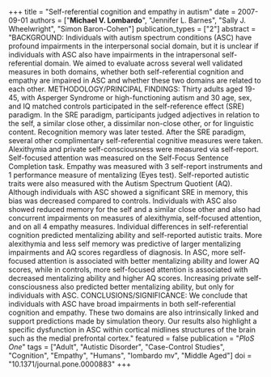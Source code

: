+++
title = "Self-referential cognition and empathy in autism"
date = 2007-09-01
authors = ["**Michael V. Lombardo**", "Jennifer L. Barnes", "Sally J. Wheelwright", "Simon Baron-Cohen"]
publication_types = ["2"]
abstract = "BACKGROUND: Individuals with autism spectrum conditions (ASC) have profound impairments in the interpersonal social domain, but it is unclear if individuals with ASC also have impairments in the intrapersonal self-referential domain. We aimed to evaluate across several well validated measures in both domains, whether both self-referential cognition and empathy are impaired in ASC and whether these two domains are related to each other. METHODOLOGY/PRINCIPAL FINDINGS: Thirty adults aged 19-45, with Asperger Syndrome or high-functioning autism and 30 age, sex, and IQ matched controls participated in the self-reference effect (SRE) paradigm. In the SRE paradigm, participants judged adjectives in relation to the self, a similar close other, a dissimilar non-close other, or for linguistic content. Recognition memory was later tested. After the SRE paradigm, several other complimentary self-referential cognitive measures were taken. Alexithymia and private self-consciousness were measured via self-report. Self-focused attention was measured on the Self-Focus Sentence Completion task. Empathy was measured with 3 self-report instruments and 1 performance measure of mentalizing (Eyes test). Self-reported autistic traits were also measured with the Autism Spectrum Quotient (AQ). Although individuals with ASC showed a significant SRE in memory, this bias was decreased compared to controls. Individuals with ASC also showed reduced memory for the self and a similar close other and also had concurrent impairments on measures of alexithymia, self-focused attention, and on all 4 empathy measures. Individual differences in self-referential cognition predicted mentalizing ability and self-reported autistic traits. More alexithymia and less self memory was predictive of larger mentalizing impairments and AQ scores regardless of diagnosis. In ASC, more self-focused attention is associated with better mentalizing ability and lower AQ scores, while in controls, more self-focused attention is associated with decreased mentalizing ability and higher AQ scores. Increasing private self-consciousness also predicted better mentalizing ability, but only for individuals with ASC. CONCLUSIONS/SIGNIFICANCE: We conclude that individuals with ASC have broad impairments in both self-referential cognition and empathy. These two domains are also intrinsically linked and support predictions made by simulation theory. Our results also highlight a specific dysfunction in ASC within cortical midlines structures of the brain such as the medial prefrontal cortex."
featured = false
publication = "*PloS One*"
tags = ["Adult", "Autistic Disorder", "Case-Control Studies", "Cognition", "Empathy", "Humans", "lombardo mv", "Middle Aged"]
doi = "10.1371/journal.pone.0000883"
+++

